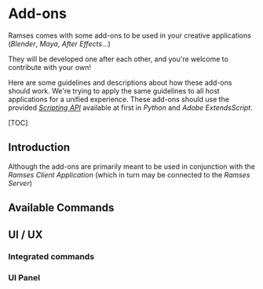 # Add-ons

Ramses comes with some add-ons to be used in your creative applications (*Blender*, *Maya*, *After Effects*...)

They will be developed one after each other, and you're welcome to contribute with your own!

Here are some guidelines and descriptions about how these add-ons should work. We're trying to apply the same guidelines to all host applications for a unified experience. These add-ons should use the provided [*Scripting API*](../dev/add-ons-reference/index.md) available at first in *Python* and *Adobe ExtendsScript*.

[TOC]

## Introduction

Although the add-ons are primarily meant to be used in conjunction with the *Ramses Client Application* (which in turn may be connected to the *Ramses Server*)

## Available Commands

## UI / UX

### Integrated commands

### UI Panel